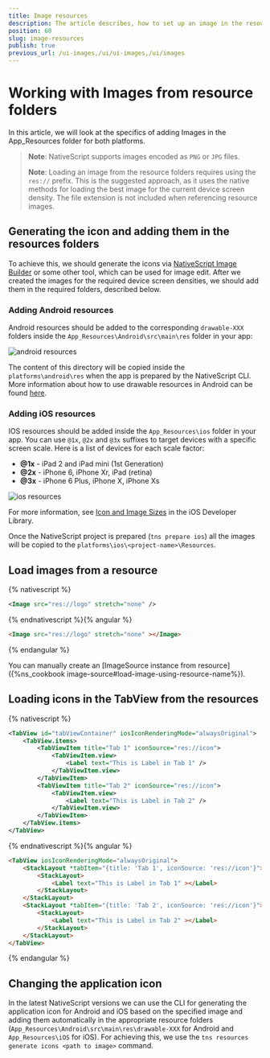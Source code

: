 ```yaml
---
title: Image resources
description: The article describes, how to set up an image in the resource folders via NativeScript CLI or manually in the App_Resources folder. The article also contains some basic examples of its usage.
position: 60
slug: image-resources
publish: true
previous_url: /ui-images,/ui/ui-images,/ui/images
---
```


# Working with Images from resource folders

In this article, we will look at the specifics of adding Images in the App_Resources folder for both platforms.

> **Note**: NativeScript supports images encoded as `PNG` or `JPG` files.
>
> **Note**:  Loading an image from the resource folders requires using the `res://` prefix. This is the suggested approach, as it uses the native methods for loading the best image for the current device screen density. The file extension is not included when referencing resource images.

## Generating the icon and adding them in the resources folders

To achieve this, we should generate the icons via [NativeScript Image Builder](http://nsimage.brosteins.com/) or some other tool, which can be used for image edit. After we created the images for the required device screen densities, we should add them in the required folders, described below.

### Adding Android resources

Android resources should be added to the corresponding `drawable-XXX` folders inside the `App_Resources\Android\src\main\res` folder in your app:

![android resources](../img/resources/android-resources.png "android resources")

The content of this directory will be copied inside the `platforms\android\res` when the app is prepared by the NativeScript CLI. More information about how to use drawable resources in Android can be found [here](http://developer.android.com/guide/practices/screens_support.html#DesigningResources).

### Adding iOS resources

IOS resources should be added inside the `App_Resources\ios` folder in your app. You can use `@1x`, `@2x` and `@3x` suffixes to target devices with a specific screen scale. Here is a list of devices for each scale factor:

* **@1x** - iPad 2 and iPad mini (1st Generation)
* **@2x** - iPhone 6, iPhone Xr, iPad (retina)
* **@3x** - iPhone 6 Plus, iPhone X, iPhone Xs

![ios resources](../img/resources/ios-resources.png "ios resources")

For more information, see [Icon and Image Sizes](https://developer.apple.com/library/ios/documentation/UserExperience/Conceptual/MobileHIG/IconMatrix.html#//apple_ref/doc/uid/TP40006556-CH27-SW1) in the iOS Developer Library.

Once the NativeScript project is prepared (`tns prepare ios`) all the images will be copied to the `platforms\ios\<project-name>\Resources`.

## Load images from a resource

{% nativescript %}

``` XML
<Image src="res://logo" stretch="none" />
```

{% endnativescript %}{% angular %}

``` HTML
<Image src="res://logo" stretch="none" ></Image>
```

{% endangular %}

You can manually create an [ImageSource instance from resource]({%ns_cookbook image-source#load-image-using-resource-name%}).

## Loading icons in the TabView from the resources

{% nativescript %}

``` XML
<TabView id="tabViewContainer" iosIconRenderingMode="alwaysOriginal">
    <TabView.items>
        <TabViewItem title="Tab 1" iconSource="res://icon">
            <TabViewItem.view>
                <Label text="This is Label in Tab 1" />
            </TabViewItem.view>
        </TabViewItem>
        <TabViewItem title="Tab 2" iconSource="res://icon">
            <TabViewItem.view>
                <Label text="This is Label in Tab 2" />
            </TabViewItem.view>
        </TabViewItem>
    </TabView.items>
</TabView>
```

{% endnativescript %}{% angular %}

``` HTML
<TabView iosIconRenderingMode="alwaysOriginal">
    <StackLayout *tabItem="{title: 'Tab 1', iconSource: 'res://icon'}">
        <StackLayout>
            <Label text="This is Label in Tab 1" ></Label>
        </StackLayout>
    </StackLayout>
    <StackLayout *tabItem="{title: 'Tab 2', iconSource: 'res://icon'}">
        <StackLayout>
            <Label text="This is Label in Tab 2" ></Label>
        </StackLayout>
    </StackLayout>
</TabView>
```

{% endangular %}

## Changing the application icon

In the latest NativeScript versions we can use the CLI for generating the application icon for Android and iOS based on the specified image and adding them automatically in the appropriate resource folders (`App_Resources\Android\src\main\res\drawable-XXX` for Android and `App_Resources\iOS`  for iOS). For achieving this, we use the `tns resources generate icons <path to image>` command.
